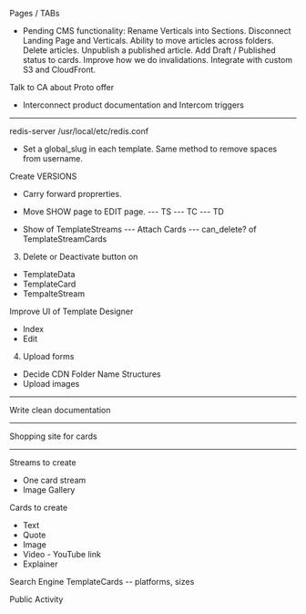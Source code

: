 Pages / TABs

- Pending CMS functionality: Rename Verticals into Sections. Disconnect Landing Page and Verticals. Ability to move articles across folders. Delete articles. Unpublish a published article. Add Draft / Published status to cards. Improve how we do invalidations. Integrate with custom S3 and CloudFront.

Talk to CA about Proto offer

- Interconnect product documentation and Intercom triggers

------------------------------------------------------------------------------------------------------------------------------


redis-server /usr/local/etc/redis.conf

- Set a global_slug in each template. Same method to remove spaces from username.

Create VERSIONS
- Carry forward proprerties.

- Move SHOW page to EDIT page.
--- TS
--- TC
--- TD

- Show of TemplateStreams
--- Attach Cards
--- can_delete? of TemplateStreamCards

3. Delete or Deactivate button on
- TemplateData
- TemplateCard
- TempalteStream

Improve UI of Template Designer
- Index
- Edit

4. Upload forms
- Decide CDN Folder Name Structures
- Upload images

------------------------------------------------------------------------------------

Write clean documentation

------------------------------------------------------------------------------------

Shopping site for cards

------------------------------------------------------------------------------------

Streams to create
- One card stream
- Image Gallery

Cards to create
- Text
- Quote
- Image
- Video - YouTube link
- Explainer

Search Engine
TemplateCards -- platforms, sizes

Public Activity